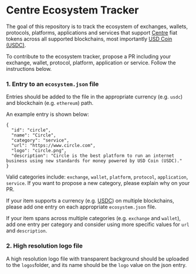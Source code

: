 # Centre Ecosystem Tracker

The goal of this repository is to track the ecosystem of exchanges, wallets, protocols, platforms, applications and services that support [Centre](https://www.centre.io/) fiat tokens across all supported blockchains, most importantly [USD Coin (USDC)](https://www.centre.io/usdc).

To contribute to the ecosystem tracker, propose a PR including your exchange, wallet, protocol, platform, application or service. Follow the instructions below.

### 1. Entry to an `ecosystem.json` file

Entries should be added to the file in the appropriate currency (e.g. `usdc`) and blockchain (e.g. `ethereum`) path.

An example entry is shown below:

```
{
  "id": "circle",
  "name": "Circle",
  "category": "service",
  "url": "https://www.circle.com",
  "logo": "circle.png",
  "description": "Circle is the best platform to run an internet business using new standards for money powered by USD Coin (USDC)."
}
```

Valid categories include: `exchange`, `wallet`, `platform`, `protocol`, `application`, `service`. If you want to propose a new category, please explain why on your PR.

If your item supports a currency (e.g. [USDC](https://www.centre.io/usdc)) on multiple blockchains, please add one entry on each appropriate `ecosystem.json` file.

If your item spans across multiple categories (e.g. `exchange` and `wallet`), add one entry per category and consider using more specific values for `url` and `description`.

### 2. High resolution logo file

A high resolution logo file with transparent background should be uploaded to the `logos`folder, and its name should be the `logo` value on the json entry.

